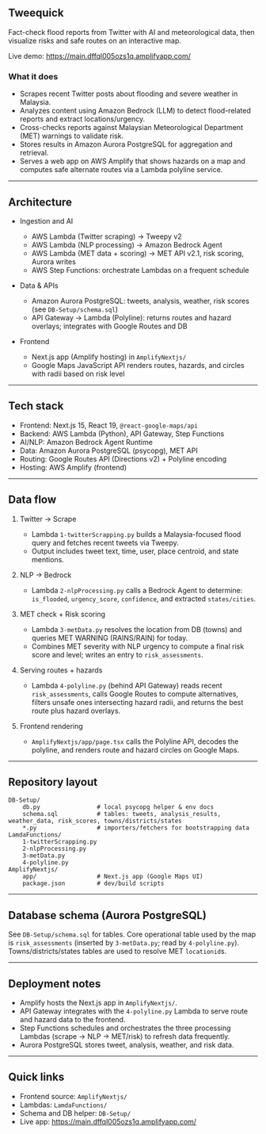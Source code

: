## Tweequick

Fact-check flood reports from Twitter with AI and meteorological data, then visualize risks and safe routes on an interactive map.

Live demo: https://main.dffql005ozs1q.amplifyapp.com/

### What it does
- Scrapes recent Twitter posts about flooding and severe weather in Malaysia.
- Analyzes content using Amazon Bedrock (LLM) to detect flood-related reports and extract locations/urgency.
- Cross-checks reports against Malaysian Meteorological Department (MET) warnings to validate risk.
- Stores results in Amazon Aurora PostgreSQL for aggregation and retrieval.
- Serves a web app on AWS Amplify that shows hazards on a map and computes safe alternate routes via a Lambda polyline service.

---

## Architecture

- Ingestion and AI
	- AWS Lambda (Twitter scraping) → Tweepy v2
	- AWS Lambda (NLP processing) → Amazon Bedrock Agent
	- AWS Lambda (MET data + scoring) → MET API v2.1, risk scoring, Aurora writes
	- AWS Step Functions: orchestrate Lambdas on a frequent schedule

- Data & APIs
	- Amazon Aurora PostgreSQL: tweets, analysis, weather, risk scores (see `DB-Setup/schema.sql`)
	- API Gateway → Lambda (Polyline): returns routes and hazard overlays; integrates with Google Routes and DB

- Frontend
	- Next.js app (Amplify hosting) in `AmplifyNextjs/`
	- Google Maps JavaScript API renders routes, hazards, and circles with radii based on risk level

---

## Tech stack

- Frontend: Next.js 15, React 19, `@react-google-maps/api`
- Backend: AWS Lambda (Python), API Gateway, Step Functions
- AI/NLP: Amazon Bedrock Agent Runtime
- Data: Amazon Aurora PostgreSQL (psycopg), MET API
- Routing: Google Routes API (Directions v2) + Polyline encoding
- Hosting: AWS Amplify (frontend)

---

## Data flow

1) Twitter → Scrape
	 - Lambda `1-twitterScrapping.py` builds a Malaysia-focused flood query and fetches recent tweets via Tweepy.
	 - Output includes tweet text, time, user, place centroid, and state mentions.

2) NLP → Bedrock
	 - Lambda `2-nlpProcessing.py` calls a Bedrock Agent to determine: `is_flooded`, `urgency_score`, `confidence`, and extracted `states/cities`.

3) MET check + Risk scoring
	 - Lambda `3-metData.py` resolves the location from DB (towns) and queries MET WARNING (RAINS/RAIN) for today.
	 - Combines MET severity with NLP urgency to compute a final risk score and level; writes an entry to `risk_assessments`.

4) Serving routes + hazards
	 - Lambda `4-polyline.py` (behind API Gateway) reads recent `risk_assessments`, calls Google Routes to compute alternatives, filters unsafe ones intersecting hazard radii, and returns the best route plus hazard overlays.

5) Frontend rendering
	 - `AmplifyNextjs/app/page.tsx` calls the Polyline API, decodes the polyline, and renders route and hazard circles on Google Maps.

---

## Repository layout

```
DB-Setup/
	db.py                # local psycopg helper & env docs
	schema.sql           # tables: tweets, analysis_results, weather_data, risk_scores, towns/districts/states
	*.py                 # importers/fetchers for bootstrapping data
LamdaFunctions/
	1-twitterScrapping.py
	2-nlpProcessing.py
	3-metData.py
	4-polyline.py
AmplifyNextjs/
	app/                 # Next.js app (Google Maps UI)
	package.json         # dev/build scripts
```

---

## Database schema (Aurora PostgreSQL)

See `DB-Setup/schema.sql` for tables. Core operational table used by the map is `risk_assessments` (inserted by `3-metData.py`; read by `4-polyline.py`). Towns/districts/states tables are used to resolve MET `locationid`s.

---

## Deployment notes

- Amplify hosts the Next.js app in `AmplifyNextjs/`.
- API Gateway integrates with the `4-polyline.py` Lambda to serve route and hazard data to the frontend.
- Step Functions schedules and orchestrates the three processing Lambdas (scrape → NLP → MET/risk) to refresh data frequently.
- Aurora PostgreSQL stores tweet, analysis, weather, and risk data.
---

## Quick links

- Frontend source: `AmplifyNextjs/`
- Lambdas: `LamdaFunctions/`
- Schema and DB helper: `DB-Setup/`
- Live app: https://main.dffql005ozs1q.amplifyapp.com/
